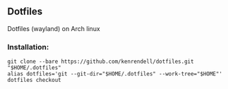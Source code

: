 ## Dotfiles
Dotfiles (wayland) on Arch linux

### Installation:
`git clone --bare https://github.com/kenrendell/dotfiles.git "$HOME/.dotfiles"`  
`alias dotfiles='git --git-dir="$HOME/.dotfiles" --work-tree="$HOME"'`  
`dotfiles checkout`
